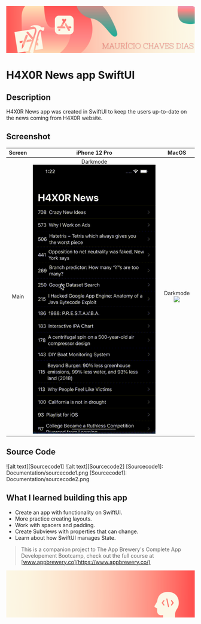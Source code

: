 
![Begin Banner](Documentation/readme-begin-banner-mau.png)

# H4X0R News app SwiftUI

## Description

H4X0R News app was created in SwiftUI to keep the users up-to-date on the news coming from H4X0R website.

## Screenshot

|        Screen         |       iPhone 12 Pro       |       MacOS       |
|:---------------------:|:---------------------:|:--------------------:|
| Main|Darkmode<img src= Documentation/H4X0R_IOS.gif>|Darkmode<img src= Documentation/H4X0R_MacOS.gif>


## Source Code
![alt text][Sourcecode1]
![alt text][Sourcecode2]
[Sourcecode1]: Documentation/sourcecode1.png
[Sourcecode1]: Documentation/sourcecode2.png
## What I learned building this app

* Create an app with functionality on SwiftUI.
* More practice creating layouts.
* Work with spacers and padding.
* Create Subviews with properties that can change.
* Learn about how SwiftUI manages State.


>This is a companion project to The App Brewery's Complete App Developement Bootcamp, check out the full course at [www.appbrewery.co](https://www.appbrewery.co/)

![End Banner](Documentation/readme-end-banner-mau.png)

